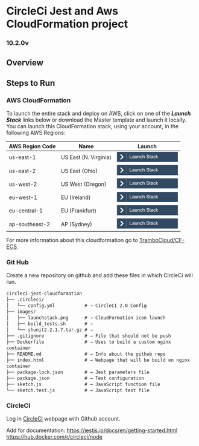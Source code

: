 # CircleCi Jest and Aws CloudFormation project

### 10.2.0v

## Overview

## Steps to Run

### AWS CloudFormation

To launch the entire stack and deploy on AWS, click on one of the **_Launch Stack_** links below or download the Master template and launch it locally.
You can launch this CloudFormation stack, using your account, in the following AWS Regions:

| AWS Region Code | Name                  | Launch                                                                                                                                                                                                                                |
| --------------- | --------------------- | ------------------------------------------------------------------------------------------------------------------------------------------------------------------------------------------------------------------------------------- |
| us-east-1       | US East (N. Virginia) | [![launchstack](images/launchstack.png)](https://console.aws.amazon.com/cloudformation/home?region=us-east-1#/stacks/new?stackName=Trambo-ECS&templateURL=https://s3.amazonaws.com/assets.trambo.cloud/examples/ecs/master.yaml)      |
| us-east-2       | US East (Ohio)        | [![launchstack](images/launchstack.png)](https://console.aws.amazon.com/cloudformation/home?region=us-east-2#/stacks/new?stackName=Trambo-ECS&templateURL=https://s3.amazonaws.com/assets.trambo.cloud/examples/ecs/master.yaml)      |
| us-west-2       | US West (Oregon)      | [![launchstack](images/launchstack.png)](https://console.aws.amazon.com/cloudformation/home?region=us-west-2#/stacks/new?stackName=Trambo-ECS&templateURL=https://s3.amazonaws.com/assets.trambo.cloud/examples/ecs/master.yaml)      |
| eu-west-1       | EU (Ireland)          | [![launchstack](images/launchstack.png)](https://console.aws.amazon.com/cloudformation/home?region=eu-west-1#/stacks/new?stackName=Trambo-ECS&templateURL=https://s3.amazonaws.com/assets.trambo.cloud/examples/ecs/master.yaml)      |
| eu-central-1    | EU (Frankfurt)        | [![launchstack](images/launchstack.png)](https://console.aws.amazon.com/cloudformation/home?region=eu-central-1#/stacks/new?stackName=Trambo-ECS&templateURL=https://s3.amazonaws.com/assets.trambo.cloud/examples/ecs/master.yaml)   |
| ap-southeast-2  | AP (Sydney)           | [![launchstack](images/launchstack.png)](https://console.aws.amazon.com/cloudformation/home?region=ap-southeast-2#/stacks/new?stackName=Trambo-ECS&templateURL=https://s3.amazonaws.com/assets.trambo.cloud/examples/ecs/master.yaml) |

For more information about this cloudformation go to [TramboCloud/CF-ECS](https://github.com/TramboCloud/CF-ECS).

### Git Hub

Create a new repository on github and add these files in which CircleCi will run.

```shell
circleci-jest-cloudformation
├── .circleci/
│   └── config.yml           # → CircleCI 2.0 Config
├── images/
│   ├── launchstack.png      # → CloudFormation icon launch
│   ├── build_tests.sh       # →
│   └── shunit2-2.1.7.tar.gz # →
├── .gitignore               # → File that should not be push
├── Dockerfile               # → Uses to build a custom nginx container
├── README.md                # → Info about the github repo
├── index.html               # → Webpage that will be build on nginx container
├── package-lock.json        # → Jest parameters file
├── package.json             # → Test configuration
├── sketch.js                # → JavaScript function file
└── sketch.test.js           # → JavaScript test file

```

### CircleCI

Log in [CircleCI](https://circleci.com/) webpage with Github account.

Add for documentation:
https://jestjs.io/docs/en/getting-started.html
https://hub.docker.com/r/circleci/node
